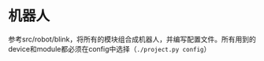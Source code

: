 # 机器人

参考src/robot/blink，将所有的模块组合成机器人，并编写配置文件。所有用到的device和module都必须在config中选择（`./project.py config`）
